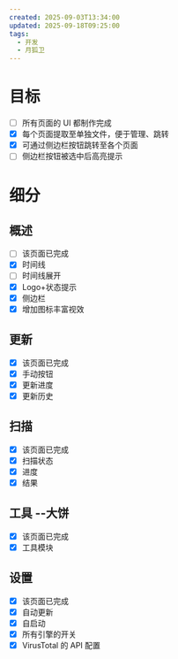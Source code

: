 ```yaml
---
created: 2025-09-03T13:34:00
updated: 2025-09-18T09:25:00
tags:
  - 开发
  - 月狐卫
---
```


# 目标

- [ ] 所有页面的 UI 都制作完成
- [x] 每个页面提取至单独文件，便于管理、跳转
- [x] 可通过侧边栏按钮跳转至各个页面
- [ ] 侧边栏按钮被选中后高亮提示

# 细分

## 概述

- [ ] 该页面已完成
- [x] 时间线
- [ ] 时间线展开
- [x] Logo+状态提示
- [x] 侧边栏
- [x] 增加图标丰富视效

## 更新

- [x] 该页面已完成
- [x] 手动按钮
- [x] 更新进度
- [x] 更新历史

## 扫描

- [x] 该页面已完成
- [x] 扫描状态
- [x] 进度
- [x] 结果

## 工具 --大饼

- [x] 该页面已完成
- [x] 工具模块

## 设置

- [x] 该页面已完成
- [x] 自动更新
- [x] 自启动
- [x] 所有引擎的开关
- [x] VirusTotal 的 API 配置
